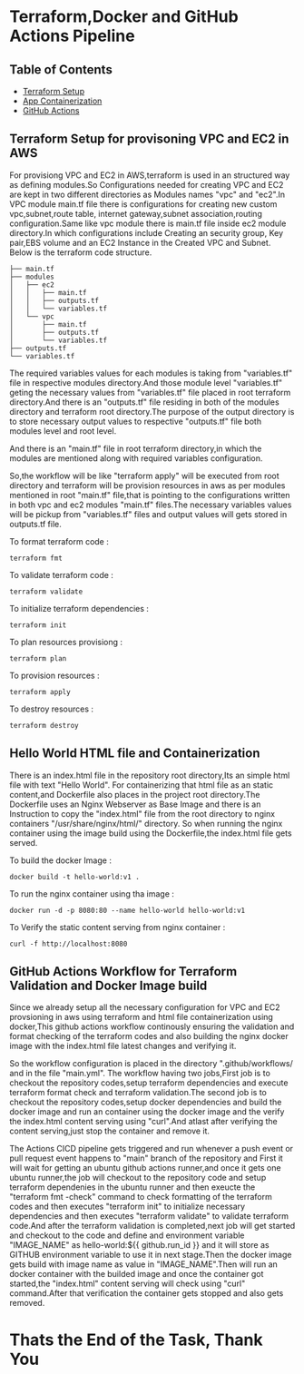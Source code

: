 # Terraform,Docker and GitHub Actions Pipeline

## Table of Contents
- [Terraform Setup](#terraform-setup-for-provisoning-vpc-and-ec2-in-aws)
- [App Containerization](#hello-world-html-file-and-containerization)
- [GitHub Actions](#github-actions-workflow-for-terraform-validation-and-docker-image-build)

## Terraform Setup for provisoning VPC and EC2 in AWS

For provisiong VPC and EC2 in AWS,terraform is used in an structured way as defining modules.So Configurations needed for creating VPC and EC2 are kept in 
two different directories as Modules names "vpc" and "ec2".In VPC module main.tf file there is configurations for creating new custom vpc,subnet,route table,
internet gateway,subnet association,routing configuration.Same like vpc module there is main.tf file inside ec2 module directory.In which configurations include 
Creating an security group, Key pair,EBS volume and an EC2 Instance in the Created VPC and Subnet. Below is the terraform code structure.
```
├── main.tf
├── modules
│   ├── ec2
│   │   ├── main.tf
│   │   ├── outputs.tf
│   │   └── variables.tf
│   └── vpc
│       ├── main.tf
│       ├── outputs.tf
│       └── variables.tf
├── outputs.tf
└── variables.tf
```

The required variables values for each modules is taking from "variables.tf" file in respective modules directory.And those module level "variables.tf" geting the
necessary values from "variables.tf" file placed in root terraform directory.And there is an "outputs.tf" file residing in both of the modules directory and terraform
root directory.The purpose of the output directory is to store necessary output values to respective "outputs.tf" file both modules level and root level.

And there is an "main.tf" file in root terraform directory,in which the modules are mentioned along with required variables configuration.

So,the workflow will be like "terraform apply" will be executed from root directory and terraform will be provision resources in aws as per modules mentioned in root "main.tf"
file,that is pointing to the configurations written in both vpc and ec2 modules "main.tf" files.The necessary variables values will be pickup from "variables.tf" files and
output values will gets stored in outputs.tf file.

To format terraform code :

```terraform fmt```

To validate terraform code :

```terraform validate```

To initialize terraform dependencies :

```terraform init```

To plan resources provisiong :

```terraform plan```

To provision resources :

```terraform apply```

To destroy resources :

```terraform destroy```


## Hello World HTML file and Containerization

There is an index.html file in the repository root directory,Its an simple html file with text "Hello World".
For containerizing that html file as an static content,and Dockerfile also places in the project root directory.The Dockerfile uses an Nginx Webserver as Base Image and there is an 
Instruction to copy the "index.html" file from the root directory to nginx containers "/usr/share/nginx/html/" directory. So when running the nginx container using the image build using
the Dockerfile,the index.html file gets served.

To build the docker Image :

```docker build -t hello-world:v1 .```

To run the nginx container using tha image :

```docker run -d -p 8080:80 --name hello-world hello-world:v1```

To Verify the static content serving from nginx container :

```curl -f http://localhost:8080```


## GitHub Actions Workflow for Terraform Validation and Docker Image build

Since we already setup all the necessary configuration for VPC and EC2 provsioning in aws using terraform and html file containerization using docker,This github actions workflow continously 
ensuring the validation and format checking of the terraform codes and also building the nginx docker image with the index.html file latest changes and verifying it.

So the workflow configuration is placed in the directory ".github/workflows/ and in the file "main.yml". The workflow having two jobs,First job is to checkout the repository codes,setup terraform 
dependencies and execute terraform format check and terraform validation.The second job is to checkout the repository codes,setup docker dependencies and build the docker image and run an container 
using the docker image and the verify the index.html content serving using  "curl".And atlast after verifying the content serving,just stop the container and remove it.

The Actions CICD pipeline gets triggered and run whenever a push event or pull request event happens to "main" branch of the repository and First it will wait for getting an ubuntu github actions 
runner,and once it gets one ubuntu runner,the job will checkout to the repository code and setup terraform dependenies in the ubuntu runner and then exeucte the "terraform fmt -check" command to check
formatting of the terraform codes and then executes "terraform init" to initialize necessary dependencies and then executes "terraform validate" to validate terraform code.And after the terraform validation 
is completed,next job will get started and checkout to the code and define and environment variable "IMAGE_NAME" as hello-world:${{ github.run_id }} and it will store as GITHUB environment variable to use it
in next stage.Then the docker image gets build with image name as value in "IMAGE_NAME".Then will run an docker container with the builded image and once the container got started,the "index.html" content 
serving will check using "curl" command.After that verification the container gets stopped and also gets removed.



# **Thats the End of the Task, Thank You**
